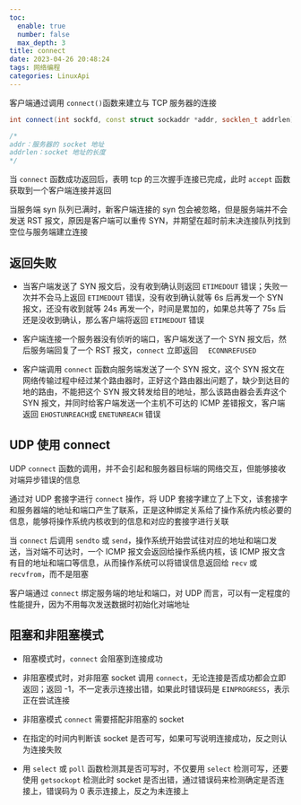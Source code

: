 ```yaml
---
toc:
  enable: true
  number: false
  max_depth: 3
title: connect
date: 2023-04-26 20:48:24
tags: 网络编程
categories: LinuxApi
---
```


客户端通过调用 `connect()`函数来建立与 TCP 服务器的连接

```cpp
int connect(int sockfd, const struct sockaddr *addr, socklen_t addrlen);

/*
addr：服务器的 socket 地址
addrlen：socket 地址的长度
*/
```

当 `connect` 函数成功返回后，表明 tcp 的三次握手连接已完成，此时 `accept` 函数获取到一个客户端连接并返回

当服务端 syn 队列已满时，新客户端连接的 syn 包会被忽略，但是服务端并不会发送 RST 报文，原因是客户端可以重传 SYN，并期望在超时前未决连接队列找到空位与服务端建立连接

## 返回失败

- 当客户端发送了 SYN 报文后，没有收到确认则返回 `ETIMEDOUT` 错误；失败一次并不会马上返回 `ETIMEDOUT` 错误，没有收到确认就等 6s 后再发一个 SYN 报文，还没有收到就等 24s 再发一个，时间是累加的，如果总共等了 75s 后还是没收到确认，那么客户端将返回  `ETIMEDOUT` 错误

- 客户端连接一个服务器没有侦听的端口，客户端发送了一个 SYN 报文后，然后服务端回复了一个 RST 报文，`connect` 立即返回 `  ECONNREFUSED`

- 客户端调用 `connect` 函数向服务端发送了一个 SYN 报文，这个 SYN 报文在网络传输过程中经过某个路由器时，正好这个路由器出问题了，缺少到达目的地的路由，不能把这个 SYN 报文转发给目的地址，那么该路由器会丢弃这个 SYN 报文，并同时给客户端发送一个主机不可达的 ICMP 差错报文，客户端返回 `EHOSTUNREACH`或 `ENETUNREACH` 错误

## UDP 使用 connect

UDP `connect` 函数的调用，并不会引起和服务器目标端的网络交互，但能够接收对端异步错误的信息

通过对 UDP 套接字进行 `connect` 操作，将 UDP 套接字建立了上下文，该套接字和服务器端的地址和端口产生了联系，正是这种绑定关系给了操作系统内核必要的信息，能够将操作系统内核收到的信息和对应的套接字进行关联

当 `connect` 后调用 `sendto` 或 `send`，操作系统开始尝试往对应的地址和端口发送，当对端不可达时，一个 ICMP 报文会返回给操作系统内核，该 ICMP 报文含有目的地址和端口等信息，从而操作系统可以将错误信息返回给 `recv` 或 `recvfrom`，而不是阻塞

客户端通过 `connect` 绑定服务端的地址和端口，对 UDP 而言，可以有一定程度的性能提升，因为不用每次发送数据时初始化对端地址

## 阻塞和非阻塞模式

- 阻塞模式时，`connect` 会阻塞到连接成功

- 非阻塞模式时，对非阻塞 socket 调用 `connect`，无论连接是否成功都会立即返回；返回 -1，不一定表示连接出错，如果此时错误码是 `EINPROGRESS`，表示正在尝试连接

- 非阻塞模式 `connect` 需要搭配非阻塞的 socket

- 在指定的时间内判断该 socket 是否可写，如果可写说明连接成功，反之则认为连接失败

- 用 `select` 或 `poll` 函数检测其是否可写时，不仅要用 `select` 检测可写，还要使用 `getsockopt` 检测此时 socket 是否出错，通过错误码来检测确定是否连接上，错误码为 0 表示连接上，反之为未连接上